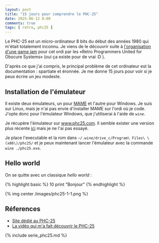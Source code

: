 ```yaml
---
layout: post
title: "15 jours pour comprendre le PHC-25"
date: 2025-06-12 8:00
comments: true
tags: [ retro, phc25 ]
---
```


Le PHC-25 est un micro-ordinateur 8 bits du début des années 1980 qui
m'était totalement inconnu.
Je viens de le découvrir suite à [l'organisation d'une game jam](https://www.youtube.com/watch?v=B97-ilAeYUk)
pour cet ordi par les
«Retro Programmers United for Obscure Systems» (oui ça existe pour de vrai :D ).

D'après ce que j'ai compris, le principal problème de cet ordinateur est la documentation : spartiate et éronnée. Je me donne 15 jours pour voir si je peux écrire un jeu modeste.

<!-- more -->

## Installation de l'émulateur

Il existe deux émulateurs, un pour [MAME](https://www.mamedev.org/) et l'autre
pour Windows. Je suis sur Linux, mais je n'ai pas envie d'installer MAME sur
l'ordi où je code. J'opte donc pour l'émulateur Windows, que j'utiliserai à
l'aide de `wine`.

Je récupère l'émulateur sur www.phc25.com. Il semble exister une version plus
récente [ici](https://github.com/hitchhikr/phc25) mais je ne l'ai pas essayé.

Je place l'executable et la rom dans `~/.wine/drive_c/Program\ Files\ \(x86\)/phc25/`
et je peux maintenant lancer l'émulateur avec la commande `wine ./phc25.exe`.

## Hello world

On se quitte avec un classique _hello world_ :

{% highlight basic %}
10 print "Bonjour"
{% endhighlight %}

{% img center /images/phc25-1-1.png %}

## Réferences

- [Site dédié au PHC-25](http://www.phc25.com/index.htm)
- [La vidéo qui m'a fait découvrir le PHC-25](https://www.youtube.com/watch?v=B97-ilAeYUk)

{% include serie_phc25.md %}
